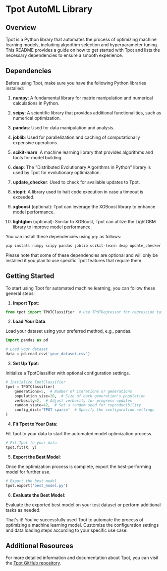 # Tpot AutoML Library

## Overview

Tpot is a Python library that automates the process of optimizing machine learning models, including algorithm selection and hyperparameter tuning. This README provides a guide on how to get started with Tpot and lists the necessary dependencies to ensure a smooth experience.

## Dependencies

Before using Tpot, make sure you have the following Python libraries installed:

1. **numpy**: A fundamental library for matrix manipulation and numerical calculations in Python.

2. **scipy**: A scientific library that provides additional functionalities, such as numerical optimization.

3. **pandas**: Used for data manipulation and analysis.

4. **joblib**: Used for parallelization and caching of computationally expensive operations.

5. **scikit-learn**: A machine learning library that provides algorithms and tools for model building.

6. **deap**: The "Distributed Evolutionary Algorithms in Python" library is used by Tpot for evolutionary optimization.

7. **update_checker**: Used to check for available updates to Tpot.

8. **stopit**: A library used to halt code execution in case a timeout is exceeded.

9. **xgboost** (optional): Tpot can leverage the XGBoost library to enhance model performance.

10. **lightgbm** (optional): Similar to XGBoost, Tpot can utilize the LightGBM library to improve model performance.

You can install these dependencies using `pip` as follows:

```bash
pip install numpy scipy pandas joblib scikit-learn deap update_checker stopit xgboost lightgbm
```

Please note that some of these dependencies are optional and will only be installed if you plan to use specific Tpot features that require them.

## Getting Started

To start using Tpot for automated machine learning, you can follow these general steps:

1. **Import Tpot**:

```python
from tpot import TPOTClassifier  # Use TPOTRegressor for regression tasks
```

2. **Load Your Data**:

Load your dataset using your preferred method, e.g., pandas.

```python
import pandas as pd

# Load your dataset
data = pd.read_csv('your_dataset.csv')
```

3. **Set Up Tpot**:

Initialize a TpotClassifier with optional configuration settings.

```python
# Initialize TpotClassifier
tpot = TPOTClassifier(
    generations=5,  # Number of iterations or generations
    population_size=20,  # Size of each generation's population
    verbosity=2,  # Adjust verbosity for progress updates
    random_state=42,  # Set a random seed for reproducibility
    config_dict='TPOT sparse'  # Specify the configuration settings
)
```

4. **Fit Tpot to Your Data**:

Fit Tpot to your data to start the automated model optimization process.

```python
# Fit Tpot to your data
tpot.fit(X, y)
```

5. **Export the Best Model**:

Once the optimization process is complete, export the best-performing model for further use.

```python
# Export the best model
tpot.export('best_model.py')
```

6. **Evaluate the Best Model**:

Evaluate the exported best model on your test dataset or perform additional tasks as needed.

That's it! You've successfully used Tpot to automate the process of optimizing a machine learning model. Customize the configuration settings and data loading steps according to your specific use case.

## Additional Resources

For more detailed information and documentation about Tpot, you can visit the [Tpot GitHub repository](https://github.com/EpistasisLab/tpot).
